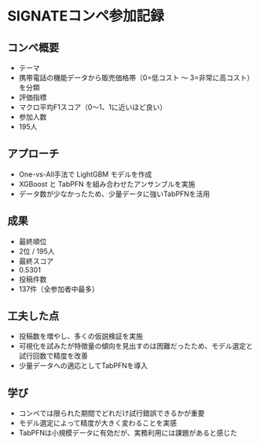 # SIGNATEコンペ参加記録
## コンペ概要
* テーマ
*   携帯電話の機能データから販売価格帯（0=低コスト ～ 3=非常に高コスト）を分類
* 評価指標
*   マクロ平均F1スコア（0～1、1に近いほど良い）
* 参加人数
*   195人

## アプローチ
* One-vs-All手法で LightGBM モデルを作成
* XGBoost と TabPFN を組み合わせたアンサンブルを実施
* データ数が少なかったため、少量データに強いTabPFNを活用

## 成果
* 最終順位
*   2位 / 195人
* 最終スコア
*   0.5301
* 投稿件数
*   137件（全参加者中最多）

## 工夫した点
* 投稿数を増やし、多くの仮説検証を実施
* 可視化を試みたが特徴量の傾向を見出すのは困難だったため、モデル選定と試行回数で精度を改善
* 少量データへの適応としてTabPFNを導入

## 学び
* コンペでは限られた期間でどれだけ試行錯誤できるかが重要
* モデル選定によって精度が大きく変わることを実感
* TabPFNは小規模データに有効だが、実務利用には課題があると感じた
